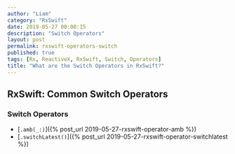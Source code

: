 ```yaml
---
author: "Liam"
category: "RxSwift"
date: 2019-05-27 00:00:15
description: "Switch Operators"
layout: post
permalink: rxswift-operators-switch
published: true
tags: [Rx, ReactiveX, RxSwift, Switch, Operators]
title: "What are the Switch Operators in RxSwift?"
---
```


## RxSwift: Common Switch Operators

### Switch Operators
- [`.amb(_:)`]({% post_url 2019-05-27-rxswift-operator-amb %})
- [`.switchLatest()`]({% post_url 2019-05-27-rxswift-operator-switchlatest %})
